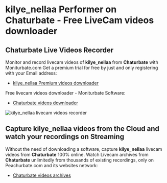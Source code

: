 # kilye_nellaa Performer on Chaturbate - Free LiveCam videos downloader

## Chaturbate Live Videos Recorder

Monitor and record livecam videos of **kilye_nellaa** from **Chaturbate** with Moniturbate.com
Get a premium trial for free by just and only registering with your Email address:
* [kilye_nellaa Premium videos downloader](https://moniturbate.com/request-demo-licence-key.html)

Free livecam videos downloader - Moniturbate Software:
* [Chaturbate videos downloader](https://moniturbate.com/moniturbate-download-software.html)

![kilye_nellaa livecam videos recorder](https://peachurnet.com/templates/moniturbate-software.png)


## Capture kilye_nellaa videos from the Cloud and watch your recordings on Streaming

Without the need of downloading a software, capture **kilye_nellaa** livecam videos from **Chaturbate** 100% online.
Watch Livecam archives from **Chaturbate** unlimitedly from thousands of existing recordings, only on Peachurbate.com and its websites network:
* [Chaturbate videos archives](https://peachurnet.com/)
